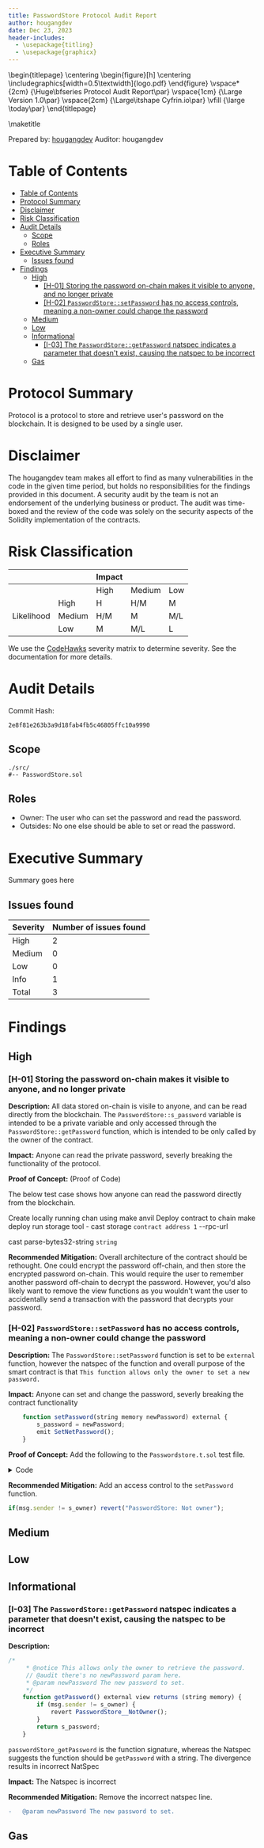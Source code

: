 ```yaml
---
title: PasswordStore Protocol Audit Report
author: hougangdev
date: Dec 23, 2023
header-includes:
  - \usepackage{titling}
  - \usepackage{graphicx}
---
```


\begin{titlepage}
    \centering
    \begin{figure}[h]
        \centering
        \includegraphics[width=0.5\textwidth]{logo.pdf} 
    \end{figure}
    \vspace*{2cm}
    {\Huge\bfseries Protocol Audit Report\par}
    \vspace{1cm}
    {\Large Version 1.0\par}
    \vspace{2cm}
    {\Large\itshape Cyfrin.io\par}
    \vfill
    {\large \today\par}
\end{titlepage}

\maketitle

<!-- Your report starts here! -->

Prepared by: [hougangdev](https://cyfrin.io)
Auditor: hougangdev

# Table of Contents
- [Table of Contents](#table-of-contents)
- [Protocol Summary](#protocol-summary)
- [Disclaimer](#disclaimer)
- [Risk Classification](#risk-classification)
- [Audit Details](#audit-details)
  - [Scope](#scope)
  - [Roles](#roles)
- [Executive Summary](#executive-summary)
  - [Issues found](#issues-found)
- [Findings](#findings)
  - [High](#high)
    - [\[H-01\] Storing the password on-chain makes it visible to anyone, and no longer private](#h-01-storing-the-password-on-chain-makes-it-visible-to-anyone-and-no-longer-private)
    - [\[H-02\] `PasswordStore::setPassword` has no access controls, meaning a non-owner could change the password](#h-02-passwordstoresetpassword-has-no-access-controls-meaning-a-non-owner-could-change-the-password)
  - [Medium](#medium)
  - [Low](#low)
  - [Informational](#informational)
    - [\[I-03\] The `PasswordStore::getPassword` natspec indicates a parameter that doesn't exist, causing the natspec to be incorrect](#i-03-the-passwordstoregetpassword-natspec-indicates-a-parameter-that-doesnt-exist-causing-the-natspec-to-be-incorrect)
  - [Gas](#gas)

# Protocol Summary

Protocol is a protocol to store and retrieve user's password on the blockchain. It is designed to be used by a single user.
# Disclaimer

The hougangdev team makes all effort to find as many vulnerabilities in the code in the given time period, but holds no responsibilities for the findings provided in this document. A security audit by the team is not an endorsement of the underlying business or product. The audit was time-boxed and the review of the code was solely on the security aspects of the Solidity implementation of the contracts.

# Risk Classification

|            |        | Impact |        |     |
| ---------- | ------ | ------ | ------ | --- |
|            |        | High   | Medium | Low |
|            | High   | H      | H/M    | M   |
| Likelihood | Medium | H/M    | M      | M/L |
|            | Low    | M      | M/L    | L   |

We use the [CodeHawks](https://docs.codehawks.com/hawks-auditors/how-to-evaluate-a-finding-severity) severity matrix to determine severity. See the documentation for more details.

# Audit Details 

Commit Hash: 
```
2e8f81e263b3a9d18fab4fb5c46805ffc10a9990
```

## Scope 

```
./src/
#-- PasswordStore.sol
```

## Roles

- Owner: The user who can set the password and read the password.
- Outsides: No one else should be able to set or read the password.

# Executive Summary

Summary goes here

## Issues found

| Severity | Number of issues found |
| -------- | ---------------------- |
| High     | 2                      |
| Medium   | 0                      |
| Low      | 0                      |
| Info     | 1                      |
| Total    | 3                      |


# Findings
## High

### [H-01] Storing the password on-chain makes it visible to anyone, and no longer private

**Description:**  All data stored on-chain is visile to anyone, and can be read directly from the blockchain. The `PasswordStore::s_password` variable is intended to be a private variable and only accessed through the `PasswordStore::getPassword` function, which is intended to be only called by the owner of the contract.

**Impact:** Anyone can read the private password, severly breaking the functionality of the protocol.

**Proof of Concept:** (Proof of Code)

The below test case shows how anyone can read the password directly from the blockchain.

Create locally running chan using make anvil
Deploy contract to chain
make deploy
run storage tool - cast storage `contract address 1` --rpc-url <rpc-url>

cast parse-bytes32-string `string`

**Recommended Mitigation:** 
Overall architecture of the contract should be rethought. One could encrypt the password off-chain, and then store the encrypted password on-chain. This would require the user to remember another password off-chain to decrypt the password. However, you'd also likely want to remove the view functions as you wouldn't want the user to accidentally send a transaction with the password that decrypts your password.

### [H-02] `PasswordStore::setPassword` has no access controls, meaning a non-owner could change the password

**Description:** 
The `PasswordStore::setPassword` function is set to be `external` function, however the natspec of the function and overall purpose of the smart contract is that `This function allows only the owner to set a new password.`

**Impact:** Anyone can set and change the password, severly breaking the contract functionality
```Javascript
    function setPassword(string memory newPassword) external {
        s_password = newPassword;
        emit SetNetPassword();
    }
```

**Proof of Concept:**
Add the following to the `Passwordstore.t.sol` test file.
<details>
<summary>Code</summary>

```Javascript
    function test_anyone_can_set_password(address randomAddress) public {
            vm.assume(randomAddress != owner);
            vm.prank(randomAddress);
            string memory expectedPassword = "myNewPassword";
            passwordStore.setPassword(expectedPassword);

            vm.prank(owner);
            string memory actualPassword = passwordStore.getPassword();
            assertEq(actualPassword, expectedPassword);
        }
```
</details>

**Recommended Mitigation:** Add an access control to the `setPassword` function.
```javascript
if(msg.sender != s_owner) revert("PasswordStore: Not owner");
```


## Medium
## Low 
## Informational

### [I-03] The `PasswordStore::getPassword` natspec indicates a parameter that doesn't exist, causing the natspec to be incorrect

**Description:** 
```javascript
/*
     * @notice This allows only the owner to retrieve the password.
     // @audit there's no newPassword param here.
     * @param newPassword The new password to set.
     */
    function getPassword() external view returns (string memory) {
        if (msg.sender != s_owner) {
            revert PasswordStore__NotOwner();
        }
        return s_password;
    }
```


`passwordStore_getPassword` is the function signature, whereas the Natspec suggests the function should be `getPassword` with a string. The divergence results in incorrect NatSpec

**Impact:** The Natspec is incorrect

**Recommended Mitigation:** Remove the incorrect natspec line.

```diff
-   @param newPassword The new password to set.
```


## Gas 
